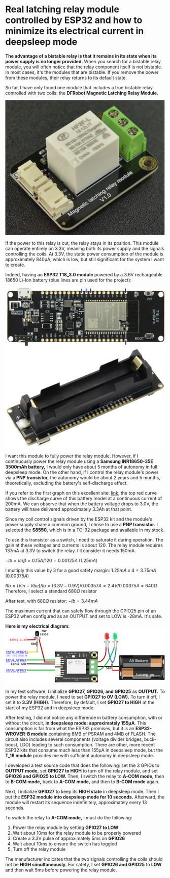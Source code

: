 # Real latching relay module controlled by ESP32 and how to minimize its electrical current in deepsleep mode
**The advantage of a bistable relay is that it remains in its state when its power supply is no longer provided.** When you search for a bistable relay module, you will often notice that the relay component itself is not bistable. In most cases, it's the modules that are bistable. If you remove the power from these modules, their relay returns to its default state.

So far, I have only found one module that includes a true bistable relay controlled with two coils: the **DFRobot Magnetic Latching Relay Module.**

![Alt text](/Images/DFRobot_Magnetic_latching_relay_module_V1.jpg "a title")

If the power to this relay is cut, the relay stays in its position. This module can operate entirely on 3.3V, meaning both its power supply and the signals controlling the coils. At 3.3V, the static power consumption of the module is approximately 840µA, which is low, but still significant for the system I want to create. 

Indeed, having an **ESP32 T18_3.0 module** powered by a 3.6V rechargeable 18650 Li-Ion battery (blue lines are pin used for the project):

![Alt text](/Images/TTGO_T18_V3.png)
![Alt text](/Images/TTGO_T18_V3_back_Side.png)

I want this module to fully power the relay module. However, if I continuously power the relay module using a **Samsung INR18650-35E 3500mAh battery,** I would only have about 5 months of autonomy in full deepsleep mode. On the other hand, if I control the relay module's power via a **PNP transistor,** the autonomy would be about 2 years and 5 months, theoretically, excluding the battery's self-discharge effect. 

If you refer to the first graph on this excellent site: [link](https://lygte-info.dk/review/batteries2012/Samsung%20INR18650-35E%203500mAh%20%28Pink%29%20UK.html), the top red curve shows the discharge curve of this battery model at a continuous current of 200mA. We can observe that when the battery voltage drops to 3.0V, the battery will have delivered approximately 3.3Ah at that point.

Since my coil control signals driven by the ESP32 kit and the module's power supply share a common ground, I chose to use a **PNP transistor.** I selected the **S8550,** which is in a TO-92 package and available in my stock.

To use this transistor as a switch, I need to saturate it during operation. The gain at these voltages and currents is about 120. The relay module requires 137mA at 3.3V to switch the relay. I'll consider it needs 150mA.


$-Ib = Ic/\beta = 0.15A/120 = 0.00125A$ $(1.25mA)$

I multiply this value by 3 for a good safety margin: $1.25mA$ $x$ $4 = 3.75mA$ $(0.00375A)$

$Rb = (Vin - Vbe)/Ib = (3.3V - 0.9V)/0.00357A = 2.4V/0.00375A = 640Ω$ Therefore, I select a standard $680Ω$ resistor

After test, with $680Ω$ resistor: $-Ib = 3.44mA$

The maximum current that can safely flow through the GPIO25 pin of an ESP32 when configured as an OUTPUT and set to LOW is -28mA. It's safe.


**Here is my electrical diagram:**
![Alt text](/Images/Scheme_ESP32_DFRobot_Relay.png)

In my test software, I initialize **GPIO27, GPIO26, and GPIO25** as **OUTPUT.** To power the relay module, I need to set **GPIO27 to 0V (LOW).** To turn it off, I set it to **3.3V (HIGH).** Therefore, by default, I set **GPIO27 to HIGH** at the start of my ESP32 and in deepsleep mode.

After testing, I did not notice any difference in battery consumption, with or without the circuit, **in deepsleep mode: approximately 155µA**. This consumption is far from what the ESP32 promises, but it is an **ESP32-WROVER-B module** containing 8MB of PSRAM and 4MB of FLASH. The circuit also includes several components (voltage divider bridges, buck-boost, LDO) leading to such consumption. There are other, more recent ESP32 kits that consume much less than 155µA in deepsleep mode, but the **T_18 module** provides me with sufficient autonomy in deepsleep mode.

I developed a test source code that does the following: set the 3 GPIOs to **OUTPUT mode,** set **GPIO27 to HIGH** to turn off the relay module, and set **GPIO26 and GPIO25 to LOW.** Then, I switch the relay to **A-COM mode,** then to **B-COM mode,** back to **A-COM mode,** and then to **B-COM mode** again. 

Next, I initialize **GPIO27** to keep its **HIGH state** in deepsleep mode. Then I put the **ESP32 module into deepsleep mode for 10 seconds.** Afterward, the module will restart its sequence indefinitely, approximately every 13 seconds.

To switch the relay to **A-COM mode,** I must do the following:
1. Power the relay module by setting **GPIO27 to LOW**
2. Wait about 10ms for the relay module to be properly powered
3. Create a 3.3V pulse of approximately 5ms on **GPIO26**
4. Wait about 10ms to ensure the switch has toggled
5. Turn off the relay module

The manufacturer indicates that the two signals controlling the coils should not be **HIGH simultaneously.** For safety, I set **GPIO26 and GPIO25** to **LOW** and then wait 5ms before powering the relay module.
